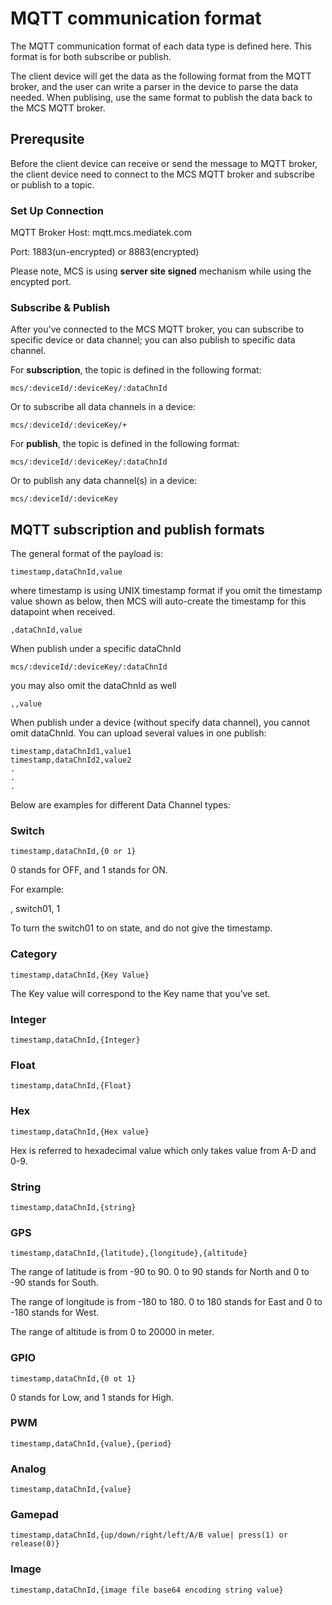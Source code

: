 ﻿# MQTT communication format

The MQTT communication format of each data type is defined here. This format is for both subscribe or publish.


The client device will get the data as the following format from the MQTT broker, and the user can write a parser in the device to parse the data needed. When publising, use the same format to publish the data back to the MCS MQTT broker.


## Prerequsite

Before the client device can receive or send the message to MQTT broker, the client device need to connect to the MCS MQTT broker and subscribe or publish to a topic.

### Set Up Connection

MQTT Broker Host: mqtt.mcs.mediatek.com

Port: 1883(un-encrypted) or 8883(encrypted)

Please note, MCS is using **server site signed** mechanism while using the encypted port.

### Subscribe & Publish

After you've connected to the MCS MQTT broker, you can subscribe to specific device or data channel; you can also publish to specific data channel.

For **subscription**, the topic is defined in the following format:

```
mcs/:deviceId/:deviceKey/:dataChnId
```

Or to subscribe all data channels in a device:

```
mcs/:deviceId/:deviceKey/+
```

For **publish**, the topic is defined in the following format:

```
mcs/:deviceId/:deviceKey/:dataChnId
```

Or to publish any data channel(s) in a device:

```
mcs/:deviceId/:deviceKey
```

## MQTT subscription and publish formats

The general format of the payload is:

```
timestamp,dataChnId,value
```
where timestamp is using UNIX timestamp format
if you omit the timestamp value shown as below, then MCS will auto-create the timestamp for this datapoint when received.

```
,dataChnId,value
```
When publish under a specific dataChnId
```
mcs/:deviceId/:deviceKey/:dataChnId
```
you may also omit the dataChnId as well

```
,,value
```

When publish under a device (without specify data channel), you cannot omit dataChnId. You can upload several values in one publish:

```
timestamp,dataChnId1,value1
timestamp,dataChnId2,value2
.
.
.
```

Below are examples for different Data Channel types:

### Switch

```
timestamp,dataChnId,{0 or 1}

```
0 stands for OFF, and 1 stands for ON.

For example:

, switch01, 1

To turn the switch01 to on state, and do not give the timestamp.

### Category
```
timestamp,dataChnId,{Key Value}
```
The Key value will correspond to the Key name that you’ve set.

### Integer
```
timestamp,dataChnId,{Integer}
```

### Float
```
timestamp,dataChnId,{Float}
```

### Hex
```
timestamp,dataChnId,{Hex value}
```
Hex is referred to hexadecimal value which only takes value from A-D and 0-9.

### String
```
timestamp,dataChnId,{string}
```

### GPS
```
timestamp,dataChnId,{latitude},{longitude},{altitude}
```

The range of latitude is from -90 to 90. 0 to 90 stands for North and 0 to -90 stands for South.

The range of longitude is from -180 to 180. 0 to 180 stands for East and 0 to -180 stands for West.

The range of altitude is from 0 to 20000 in meter.

### GPIO
```
timestamp,dataChnId,{0 ot 1}
```
0 stands for Low, and 1 stands for High.

### PWM
```
timestamp,dataChnId,{value},{period}

```

### Analog
```
timestamp,dataChnId,{value}

```

### Gamepad
```
timestamp,dataChnId,{up/down/right/left/A/B value| press(1) or release(0)}

```

### Image
```
timestamp,dataChnId,{image file base64 encoding string value}

```
